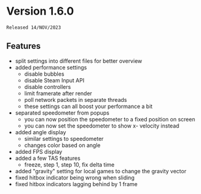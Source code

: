 # Version 1.6.0

`Released 14/NOV/2023`

## Features

- split settings into different files for better overview
- added performance settings
  - disable bubbles
  - disable Steam Input API
  - disable controllers
  - limit framerate after render
  - poll network packets in separate threads
  - these settings can all boost your performance a bit
- separated speedometer from popups
  - you can now position the speedometer to a fixed position on screen
  - you can now set the speedometer to show x- velocity instead
- added angle display
  - similar settings to speedometer
  - changes color based on angle
- added FPS display
- added a few TAS features
  - freeze, step 1, step 10, fix delta time
- added "gravity" setting for local games to change the gravity vector
- fixed hitbox indicator being wrong when sliding
- fixed hitbox indicators lagging behind by 1 frame
